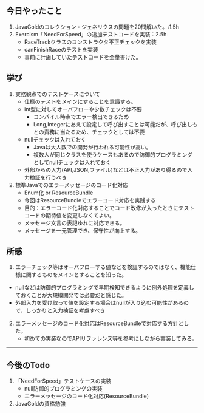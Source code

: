 ## 今日やったこと
1. JavaGoldのコレクション・ジェネリクスの問題を20問解いた。:1.5h
2. Exercism「NeedForSpeed」の追加テストコードを実装：2.5h
   - RaceTrackクラスのコンストラクタ不正チェックを実装
   - canFinishRaceのテストを実装
   - 事前に計画していたテストコードを全量書けた。

## 学び  
1. 実務観点でのテストケースについて
   - 仕様のテストをメインにすることを意識する。
   - int型に対してオーバフローや少数チェックは不要
     - コンパイル時点でエラー検出できるため
     - Long,Integerにあえて設定して呼び出すことは可能だが、呼び出しもとの責務に当たるため、チェックとしては不要 
   - nullチェックは入れておく
     - Javaは大人数での開発が行われる可能性が高い。
     - 複数人が同じクラスを使うケースもあるので防御的プログラミングとしてnullチェックは入れておく
   - 外部からの入力(API,JSON,ファイル)などは不正入力があり得るので入力検証を行うべき
2. 標準Javaでのエラーメッセージのコード化対応
   - Enum化 or ResourceBundle
   - 今回はResourceBundleでエラーコード対応を実践する
   - 目的：エラーコード化対応することでコード改修が入ったときにテストコードの期待値を変更しなくてよい。
   - メッセージ文言の表記ゆれに対応できる。
   - メッセージを一元管理でき、保守性が向上する。
   

## 所感
1. エラーチェック等はオーバフローする値などを検証するのではなく、機能仕様に関するものをメインとすることを知った。
  - nullなどは防御的プログラミングで早期検知できるように例外処理を定義しておくことが大規模開発では必要だと感じた。
  - 外部入力を受け取って値を設定する場合はnullが入り込む可能性があるので、しっかりと入力検証を考慮すべき
2. エラーメッセージのコード化対応はResourceBundleで対応する方針とした。
   - 初めての実装なのでAPIリファレンス等を参考にしながら実装してみる。
---

## 今後のTodo
1. 「NeedForSpeed」テストケースの実装
   - null防御的プログラミングの実装
   - エラーメッセージのコード化対応(ResourceBundle)
2. JavaGoldの資格勉強



